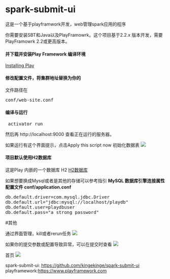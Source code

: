 # spark-submit-ui
这是一个基于playframwork开发，web管理spark应用的程序

你需要安装SBT和Java以及PlayFramowrk。这个项目基于2.2.x 版本开发，需要PlayFramowrk 2.2或更高版本。

#### 并下载并安装Play Framework 编译环境
 [Installing Play](https://www.playframework.com")


#### 修改配置文件，将集群地址替换为你的
文件路径在
<pre>conf/web-site.conf</pre>

#### 编译与运行
<pre> activator run </pre>
然后再 http://localhost:9000 查看正在运行的服务器。

如果运行有这个界面提示，点击Apply this script now 初始化数据表
 ![](http://upload-images.jianshu.io/upload_images/522641-65dbf16c874c1289.png?imageMogr2/auto-orient/strip%7CimageView2/2/w/1240)


#### 项目默认使用H2数据库
这是Play 内嵌的一个数据库 H2
[H2数据库]("http://www.h2database.com/html/main.html")

如果想要换成Mysql或者是其他的存储可以参考指引
<b>MySQL 数据库引擎连接属性
配置文件 conf/application.conf
</b>
<pre>
db.default.driver=com.mysql.jdbc.Driver
db.default.url="jdbc:mysql://localhost/playdb"
db.default.user=playdbuser
db.default.pass="a strong password" </pre>


#其他

通过界面管理，kill或者rerun任务
![](http://upload-images.jianshu.io/upload_images/522641-8bc5a35a895f944e.png?imageMogr2/auto-orient/strip%7CimageView2/2/w/1240)

如果你的提交参数或配置导致异常，可以在提交时查看
![](http://upload-images.jianshu.io/upload_images/522641-1ffd0eafacfc4c1f.png?imageMogr2/auto-orient/strip%7CimageView2/2/w/1240)

首页 
![](http://upload-images.jianshu.io/upload_images/522641-9d546482a2de1706.png?imageMogr2/auto-orient/strip%7CimageView2/2/w/1240)

spark-submit-ui: https://github.com/kingekinge/spark-submit-ui 
playframework:https://www.playframework.com


